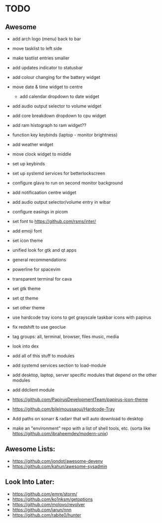 # TODO

## Awesome
- add arch logo (menu) back to bar
- move tasklist to left side
- make tastlist entries smaller
- add updates indicator to statusbar
- add colour changing for the battery widget
- move date & time widget to centre
  - add calendar dropdown to date widget
- add audio output selector to volume widget
- add core breakdown dropdown to cpu widget
- add ram histograph to ram widget??
- function key keybinds (laptop - monitor brightness)
- add weather widget 
- move clock widget to middle
- set up keybinds
- set up systemd services for betterlockscreen
- configure glava to run on second monitor background
- add notificaation centre widget
- add audio output selector/volume entry in wibar
- configure easings in picom
- set font to https://github.com/rsms/inter/
- add emoji font
- set icon theme
- unified look for gtk and qt apps
- general recommendations
- powerline for spacevim
- transparent terminal for cava
- set gtk theme
- set qt theme
- set other theme
- use hardcode tray icons to get grayscale taskbar icons with papirus
- fix redshift to use geoclue
- tag groups: all, terminal, browser, files music, media
- look into dex
- add all of this stuff to modules

- add systemd services section to load-module
- add desktop, laptop, server specific modules that depend on the other modules
- add ddclient module
- https://github.com/PapirusDevelopmentTeam/papirus-icon-theme
- https://github.com/bilelmoussaoui/Hardcode-Tray

- Add paths on sonarr & radarr that will auto download to desktop

- make an "environment" repo with a list of shell tools, etc. (sorta like https://github.com/ibraheemdev/modern-unix)

## Awesome Lists:
<!-- - https://github.com/agarrharr/awesome-cli-apps -->
<!-- - https://github.com/Kikobeats/awesome-cli -->
<!-- - https://project-awesome.org/umutphp/awesome-cli -->
<!-- - https://github.com/herrbischoff/awesome-command-line-apps -->
<!-- - https://github.com/alebcay/awesome-shell -->
<!-- - https://github.com/k4m4/terminals-are-sexy -->
<!-- - https://github.com/unixorn/awesome-zsh-plugins -->
- https://github.com/jondot/awesome-devenv
- https://github.com/kahun/awesome-sysadmin

## Look Into Later:
- https://github.com/emre/storm/
- https://github.com/ko1nksm/getoptions
- https://github.com/molovo/revolver
- https://github.com/jarun/nnn
- https://github.com/rabite0/hunter

